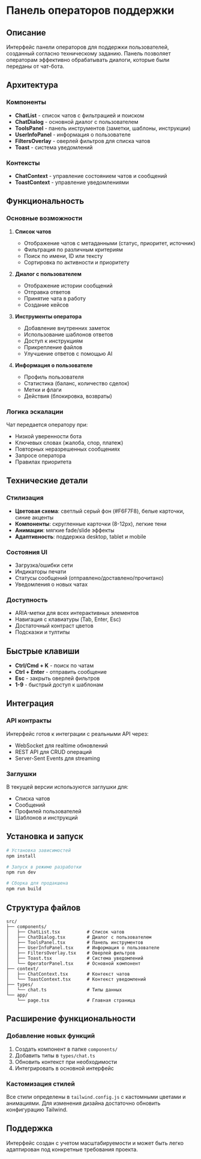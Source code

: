 # Панель операторов поддержки

## Описание

Интерфейс панели операторов для поддержки пользователей, созданный согласно техническому заданию. Панель позволяет операторам эффективно обрабатывать диалоги, которые были переданы от чат-бота.

## Архитектура

### Компоненты

- **ChatList** - список чатов с фильтрацией и поиском
- **ChatDialog** - основной диалог с пользователем
- **ToolsPanel** - панель инструментов (заметки, шаблоны, инструкции)
- **UserInfoPanel** - информация о пользователе
- **FiltersOverlay** - оверлей фильтров для списка чатов
- **Toast** - система уведомлений

### Контексты

- **ChatContext** - управление состоянием чатов и сообщений
- **ToastContext** - управление уведомлениями

## Функциональность

### Основные возможности

1. **Список чатов**
   - Отображение чатов с метаданными (статус, приоритет, источник)
   - Фильтрация по различным критериям
   - Поиск по имени, ID или тексту
   - Сортировка по активности и приоритету

2. **Диалог с пользователем**
   - Отображение истории сообщений
   - Отправка ответов
   - Принятие чата в работу
   - Создание кейсов

3. **Инструменты оператора**
   - Добавление внутренних заметок
   - Использование шаблонов ответов
   - Доступ к инструкциям
   - Прикрепление файлов
   - Улучшение ответов с помощью AI

4. **Информация о пользователе**
   - Профиль пользователя
   - Статистика (баланс, количество сделок)
   - Метки и флаги
   - Действия (блокировка, возвраты)

### Логика эскалации

Чат передается оператору при:
- Низкой уверенности бота
- Ключевых словах (жалоба, спор, платеж)
- Повторных неразрешенных сообщениях
- Запросе оператора
- Правилах приоритета

## Технические детали

### Стилизация

- **Цветовая схема**: светлый серый фон (#F6F7F8), белые карточки, синие акценты
- **Компоненты**: скругленные карточки (8-12px), легкие тени
- **Анимации**: мягкие fade/slide эффекты
- **Адаптивность**: поддержка desktop, tablet и mobile

### Состояния UI

- Загрузка/ошибки сети
- Индикаторы печати
- Статусы сообщений (отправлено/доставлено/прочитано)
- Уведомления о новых чатах

### Доступность

- ARIA-метки для всех интерактивных элементов
- Навигация с клавиатуры (Tab, Enter, Esc)
- Достаточный контраст цветов
- Подсказки и тултипы

## Быстрые клавиши

- **Ctrl/Cmd + K** - поиск по чатам
- **Ctrl + Enter** - отправить сообщение
- **Esc** - закрыть оверлей фильтров
- **1-9** - быстрый доступ к шаблонам

## Интеграция

### API контракты

Интерфейс готов к интеграции с реальными API через:
- WebSocket для realtime обновлений
- REST API для CRUD операций
- Server-Sent Events для streaming

### Заглушки

В текущей версии используются заглушки для:
- Списка чатов
- Сообщений
- Профилей пользователей
- Шаблонов и инструкций

## Установка и запуск

```bash
# Установка зависимостей
npm install

# Запуск в режиме разработки
npm run dev

# Сборка для продакшена
npm run build
```

## Структура файлов

```
src/
├── components/
│   ├── ChatList.tsx          # Список чатов
│   ├── ChatDialog.tsx        # Диалог с пользователем
│   ├── ToolsPanel.tsx        # Панель инструментов
│   ├── UserInfoPanel.tsx     # Информация о пользователе
│   ├── FiltersOverlay.tsx    # Оверлей фильтров
│   ├── Toast.tsx             # Система уведомлений
│   └── OperatorPanel.tsx     # Основной компонент
├── context/
│   ├── ChatContext.tsx       # Контекст чатов
│   └── ToastContext.tsx      # Контекст уведомлений
├── types/
│   └── chat.ts               # Типы данных
└── app/
    └── page.tsx              # Главная страница
```

## Расширение функциональности

### Добавление новых функций

1. Создать компонент в папке `components/`
2. Добавить типы в `types/chat.ts`
3. Обновить контекст при необходимости
4. Интегрировать в основной интерфейс

### Кастомизация стилей

Все стили определены в `tailwind.config.js` с кастомными цветами и анимациями. Для изменения дизайна достаточно обновить конфигурацию Tailwind.

## Поддержка

Интерфейс создан с учетом масштабируемости и может быть легко адаптирован под конкретные требования проекта.
